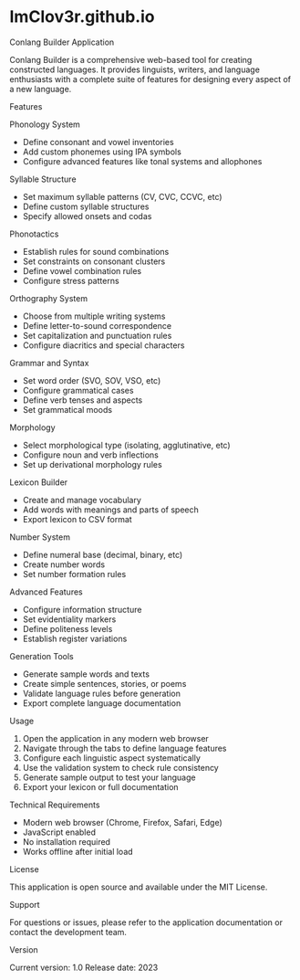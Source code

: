 # ImClov3r.github.io
Conlang Builder Application

Conlang Builder is a comprehensive web-based tool for creating constructed languages. It provides linguists, writers, and language enthusiasts with a complete suite of features for designing every aspect of a new language.

Features

Phonology System
- Define consonant and vowel inventories
- Add custom phonemes using IPA symbols
- Configure advanced features like tonal systems and allophones

Syllable Structure
- Set maximum syllable patterns (CV, CVC, CCVC, etc)
- Define custom syllable structures
- Specify allowed onsets and codas

Phonotactics
- Establish rules for sound combinations
- Set constraints on consonant clusters
- Define vowel combination rules
- Configure stress patterns

Orthography System
- Choose from multiple writing systems
- Define letter-to-sound correspondence
- Set capitalization and punctuation rules
- Configure diacritics and special characters

Grammar and Syntax
- Set word order (SVO, SOV, VSO, etc)
- Configure grammatical cases
- Define verb tenses and aspects
- Set grammatical moods

Morphology
- Select morphological type (isolating, agglutinative, etc)
- Configure noun and verb inflections
- Set up derivational morphology rules

Lexicon Builder
- Create and manage vocabulary
- Add words with meanings and parts of speech
- Export lexicon to CSV format

Number System
- Define numeral base (decimal, binary, etc)
- Create number words
- Set number formation rules

Advanced Features
- Configure information structure
- Set evidentiality markers
- Define politeness levels
- Establish register variations

Generation Tools
- Generate sample words and texts
- Create simple sentences, stories, or poems
- Validate language rules before generation
- Export complete language documentation

Usage

1. Open the application in any modern web browser
2. Navigate through the tabs to define language features
3. Configure each linguistic aspect systematically
4. Use the validation system to check rule consistency
5. Generate sample output to test your language
6. Export your lexicon or full documentation

Technical Requirements

- Modern web browser (Chrome, Firefox, Safari, Edge)
- JavaScript enabled
- No installation required
- Works offline after initial load

License

This application is open source and available under the MIT License.

Support

For questions or issues, please refer to the application documentation or contact the development team.

Version

Current version: 1.0
Release date: 2023
